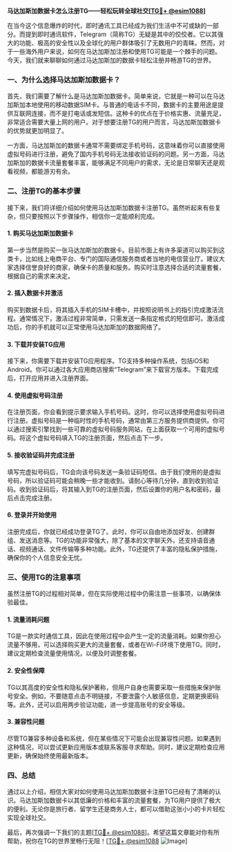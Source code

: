 **马达加斯加数据卡怎么注册TG——轻松玩转全球社交[[TG💪+ @esim1088](https://t.me/s/esim1088)]**

在当今这个信息爆炸的时代，即时通讯工具已经成为我们生活中不可或缺的一部分。而提到即时通讯软件，Telegram（简称TG）无疑是其中的佼佼者。它以其强大的功能、极高的安全性以及全球化的用户群体吸引了无数用户的青睐。然而，对于一些海外用户来说，如何在马达加斯加注册和使用TG可能是一个棘手的问题。今天，我们就来聊聊如何通过马达加斯加的数据卡轻松注册并畅游TG的世界。

### 一、为什么选择马达加斯加数据卡？

首先，我们需要了解什么是马达加斯加数据卡。简单来说，它就是一种可以在马达加斯加本地使用的移动数据SIM卡。与普通的电话卡不同，数据卡的主要用途是提供互联网连接，而不是打电话或发短信。这种卡的优点在于价格实惠、流量充足，非常适合需要大量上网的用户。对于想要注册TG的用户而言，马达加斯加数据卡的优势就更加明显了。

一方面，马达加斯加的数据卡通常不需要绑定手机号码，这意味着你可以直接使用虚拟号码进行注册，避免了国内手机号码无法接收验证码的问题。另一方面，马达加斯加的数据卡流量套餐丰富，能够满足不同用户的需求，无论是日常聊天还是观看视频，都能游刃有余。

### 二、注册TG的基本步骤

接下来，我们将详细介绍如何使用马达加斯加数据卡注册TG。虽然听起来有些复杂，但只要按照以下步骤操作，相信你一定能顺利完成。

#### 1. 购买马达加斯加数据卡

第一步当然是购买一张马达加斯加的数据卡。目前市面上有许多渠道可以购买到这类卡，比如线上电商平台、专门的国际通信服务商或者当地的电信营业厅。建议大家选择信誉良好的商家，确保卡的质量和服务。购买时注意选择合适的流量套餐，根据自己的需求来决定。

#### 2. 插入数据卡并激活

购买到数据卡后，将其插入手机的SIM卡槽中，并按照说明书上的指引完成激活流程。通常情况下，激活过程非常简单，只需发送一条指定格式的短信即可。激活成功后，你的手机就可以正常使用马达加斯加的数据网络了。

#### 3. 下载并安装TG应用

接下来，你需要下载并安装TG应用程序。TG支持多种操作系统，包括iOS和Android。你可以通过各大应用商店搜索“Telegram”来下载官方版本。下载完成后，打开应用并进入注册界面。

#### 4. 使用虚拟号码注册

在注册页面，你会看到提示要求输入手机号码。这时，你可以选择使用虚拟号码进行注册。虚拟号码是一种临时性的手机号码，通常由第三方服务提供商提供。你可以通过搜索引擎找到一些可靠的虚拟号码服务网站，在上面获取一个可用的虚拟号码。将这个虚拟号码填入TG的注册页面，然后点击下一步。

#### 5. 接收验证码并完成注册

填写完虚拟号码后，TG会向该号码发送一条验证码短信。由于我们使用的是虚拟号码，所以验证码可能会稍晚一些才能收到。请耐心等待几分钟，直到收到验证码。收到验证码后，将其输入到TG的注册页面，然后设置你的用户名和密码，最后点击完成注册。

#### 6. 登录并开始使用

注册完成后，你就已经成功登录TG了。此时，你可以自由地添加好友、创建群组、发送消息等。TG的功能非常强大，除了基本的文字聊天外，还支持语音通话、视频通话、文件传输等多种功能。此外，TG还提供了丰富的隐私保护措施，确保你的个人信息安全无忧。

### 三、使用TG的注意事项

虽然注册TG的过程相对简单，但在实际使用过程中仍需注意一些事项，以确保体验最佳。

#### 1. 流量消耗问题

TG是一款实时通信工具，因此在使用过程中会产生一定的流量消耗。如果你担心流量不够用，可以选择购买更大的流量套餐，或者在Wi-Fi环境下使用TG。同时，建议定期检查流量使用情况，以便及时调整套餐。

#### 2. 安全性保障

TG以其高度的安全性和隐私保护著称，但用户自身也需要采取一些措施来保护账号安全。例如，不要随意点击不明链接，不要泄露个人敏感信息，定期更换密码等。此外，还可以启用两步验证功能，进一步提高账号的安全等级。

#### 3. 兼容性问题

尽管TG兼容多种设备和系统，但在某些情况下可能会出现兼容性问题。如果遇到这种情况，可以尝试更新应用版本或联系客服寻求帮助。同时，建议定期检查应用更新，确保始终使用最新版本。

### 四、总结

通过以上介绍，相信大家对如何使用马达加斯加数据卡注册TG已经有了清晰的认识。马达加斯加数据卡以其低廉的价格和丰富的流量套餐，为TG用户提供了极大的便利。无论你是旅行者、留学生还是商务人士，都可以借助这张小小的卡片轻松实现全球社交。

最后，再次强调一下我们的主题[[TG💪+ @esim1088](https://t.me/s/esim1088)]。希望这篇文章能对你有所帮助，祝你在TG的世界里畅行无阻！[[TG💪+ @esim1088](https://t.me/s/esim1088) ![Image](https://i.postimg.cc/4NQfJmqS/Snipaste-2025-05-13-00-14-12.png)]